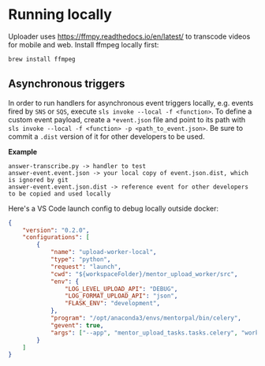 # Running locally

Uploader uses https://ffmpy.readthedocs.io/en/latest/ to transcode videos for mobile and web. 
Install ffmpeg locally first:

```bash
brew install ffmpeg
```

## Asynchronous triggers

In order to run handlers for asynchronous event triggers locally, e.g. events fired by `SNS` or `SQS`, execute `sls invoke --local -f <function>`. To define a custom event payload, create a `*event.json` file and point to its path with `sls invoke --local -f <function> -p <path_to_event.json>`. Be sure to commit a `.dist` version of it for other developers to be used.

**Example**

```
answer-transcribe.py -> handler to test
answer-event.event.json -> your local copy of event.json.dist, which is ignored by git
answer-event.event.json.dist -> reference event for other developers to be copied and used locally
```

Here's a VS Code launch config to debug locally outside docker:

```json
{
    "version": "0.2.0",
    "configurations": [
        {
            "name": "upload-worker-local",
            "type": "python",
            "request": "launch",
            "cwd": "${workspaceFolder}/mentor_upload_worker/src",
            "env": {
                "LOG_LEVEL_UPLOAD_API": "DEBUG",
                "LOG_FORMAT_UPLOAD_API": "json",
                "FLASK_ENV": "development",
            },
            "program": "/opt/anaconda3/envs/mentorpal/bin/celery",
            "gevent": true,
            "args": ["--app", "mentor_upload_tasks.tasks.celery", "worker", "--loglevel","DEBUG"]
        }
    ]
}
```
